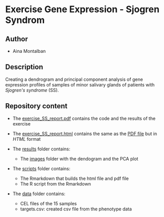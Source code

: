 # Exercise Gene Expression - Sjogren Syndrom

## Author

* Aina Montalban 

## Description

Creating a dendrogram and principal component analysis of gene expression profiles of samples of minor salivary glands of patients with _Sjogren's syndrome_ (SS). 

## Repository content

* The [exercise_SS_report.pdf](https://github.com/AinaMontalban/Exercise-SS-Prova/blob/main/exercise_ss_report.pdf) contains the code and the results of the exercise
* The [exercise_SS_report.html](https://github.com/AinaMontalban/Exercise-SS-Prova/blob/main/exercise_ss_report.html) contains the same as the [PDF file](https://github.com/AinaMontalban/Exercise-SS-Prova/blob/main/exercise_ss_report.pdf) but in _HTML_ format

* The [results](https://github.com/AinaMontalban/Exercise-SS-Prova/tree/main/results) folder contains:
    + The [images](https://github.com/AinaMontalban/Exercise-SS-Prova/tree/main/results/images) folder with the dendogram and the PCA plot 
* The [scripts](https://github.com/AinaMontalban/Exercise-SS-Prova/tree/main/scripts) folder contains:
	+ The Rmarkdown that builds the html file and pdf file
	+ The R script from the Rmarkdown
* The [data](https://github.com/AinaMontalban/Exercise-SS-Prova/tree/main/data) folder contains:
	+ CEL files of the 15 samples
	+ targets.csv: created csv file from the phenotype data 

